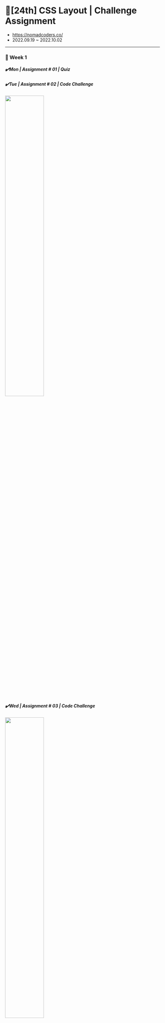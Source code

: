 # 🌺[24th] CSS Layout | Challenge Assignment

- https://nomadcoders.co/
- 2022.09.19 ~ 2022.10.02

<hr />

<h3>📅 Week 1</h3>
<h5>✔️Mon | Assignment # 01 | Quiz</h5>
<h5>✔️Tue | Assignment # 02 | Code Challenge</h5>
<img width="50%" src="https://user-images.githubusercontent.com/107466703/193484636-1b59289c-6b57-49f7-a1ee-65f54285b88f.png"/>


<h5>✔️Wed | Assignment # 03 | Code Challenge</h5>
<img width="50%" src="https://user-images.githubusercontent.com/107466703/193484668-5f29c4af-4168-4642-b602-0a9e56be8ab5.png"/>

<h5>✔️Thu | Assignment # 04 | Code Challenge</h5>
<img width="50%" src="https://user-images.githubusercontent.com/107466703/193484704-4fe915ed-b5dd-4303-8807-e45a813d8c65.png"/>

<h5>✔️Fri | Assignment # 05 | Code Challenge</h5>
<img width="100%" src="https://user-images.githubusercontent.com/107466703/193484719-9bf2b82a-19a9-4fd0-8c24-aa17802750d1.png"/>

<h5>✔️Sat | Assignment # 06 | Quiz</h5>
<h5>🌴Sun | Break</h5>

<br />
<hr />

<h3>📅 Week 2</h3>
<h5>✔️Mon | Assignment # 07 | Code Challenge</h5>
<img width="50%" src="https://user-images.githubusercontent.com/107466703/193484810-8271e3e7-cdb1-41e9-9fdb-0602a7cbaf27.png"/>

<h5>✔️Tue ~ Wed | Assignment # 08 | Code Challenge</h5>
<img width="100%" src="https://user-images.githubusercontent.com/107466703/193484842-2e7a8588-0ebb-4575-bb31-af60a846e2d9.png"/>

<h5>✔️Thu | Assignment # 09 | Code Challenge</h5>
<img width="100%" src="https://user-images.githubusercontent.com/107466703/193484910-4640fcb1-bd68-4ed2-99ce-07d6870310ff.png"/>

<h5>✔️Fri ~ Sat | Assignment # 10 | Code Challenge</h5>
<img width="100%" src="https://user-images.githubusercontent.com/107466703/193485162-b621af10-b8ba-4eb9-8dee-e4312e7f53c5.png"/>

<h5>✔️Sun | Assignment # 11 | Code Challenge</h5>
<img width="100%" src="https://user-images.githubusercontent.com/107466703/193484991-0bbd8f67-123d-4744-8f7e-eee4813be7c6.png"/>

<br />
<hr/>

